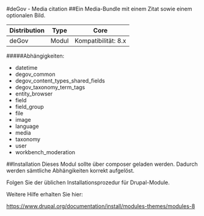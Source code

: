 #deGov - Media citation
##Ein Media-Bundle mit einem Zitat sowie einem optionalen Bild.

Distribution | Type | Core
--- | --- | ---
deGov | Modul |  Kompatibilität: 8.x

#####Abhängigkeiten:
  - datetime
  - degov_common
  - degov_content_types_shared_fields
  - degov_taxonomy_term_tags
  - entity_browser
  - field
  - field_group
  - file
  - image
  - language
  - media
  - taxonomy
  - user
  - workbench_moderation

##Installation
Dieses Modul sollte über composer geladen werden. Dadurch werden sämtliche Abhängikeiten korrekt aufgelöst.

Folgen Sie der üblichen Installationsprozedur für Drupal-Module.

Weitere Hilfe erhalten Sie hier:

https://www.drupal.org/documentation/install/modules-themes/modules-8
